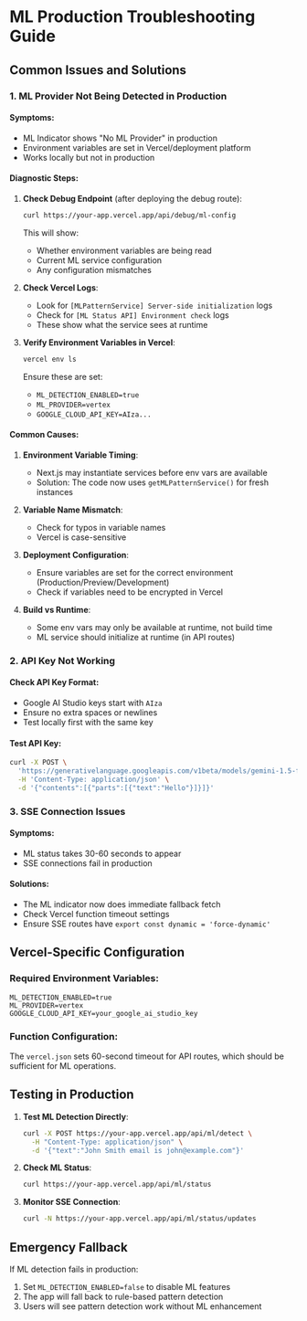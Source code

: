 # ML Production Troubleshooting Guide

## Common Issues and Solutions

### 1. ML Provider Not Being Detected in Production

#### Symptoms:
- ML Indicator shows "No ML Provider" in production
- Environment variables are set in Vercel/deployment platform
- Works locally but not in production

#### Diagnostic Steps:

1. **Check Debug Endpoint** (after deploying the debug route):
   ```bash
   curl https://your-app.vercel.app/api/debug/ml-config
   ```
   This will show:
   - Whether environment variables are being read
   - Current ML service configuration
   - Any configuration mismatches

2. **Check Vercel Logs**:
   - Look for `[MLPatternService] Server-side initialization` logs
   - Check for `[ML Status API] Environment check` logs
   - These show what the service sees at runtime

3. **Verify Environment Variables in Vercel**:
   ```bash
   vercel env ls
   ```
   Ensure these are set:
   - `ML_DETECTION_ENABLED=true`
   - `ML_PROVIDER=vertex`
   - `GOOGLE_CLOUD_API_KEY=AIza...`

#### Common Causes:

1. **Environment Variable Timing**:
   - Next.js may instantiate services before env vars are available
   - Solution: The code now uses `getMLPatternService()` for fresh instances

2. **Variable Name Mismatch**:
   - Check for typos in variable names
   - Vercel is case-sensitive

3. **Deployment Configuration**:
   - Ensure variables are set for the correct environment (Production/Preview/Development)
   - Check if variables need to be encrypted in Vercel

4. **Build vs Runtime**:
   - Some env vars may only be available at runtime, not build time
   - ML service should initialize at runtime (in API routes)

### 2. API Key Not Working

#### Check API Key Format:
- Google AI Studio keys start with `AIza`
- Ensure no extra spaces or newlines
- Test locally first with the same key

#### Test API Key:
```bash
curl -X POST \
  'https://generativelanguage.googleapis.com/v1beta/models/gemini-1.5-flash:generateContent?key=YOUR_KEY' \
  -H 'Content-Type: application/json' \
  -d '{"contents":[{"parts":[{"text":"Hello"}]}]}'
```

### 3. SSE Connection Issues

#### Symptoms:
- ML status takes 30-60 seconds to appear
- SSE connections fail in production

#### Solutions:
- The ML indicator now does immediate fallback fetch
- Check Vercel function timeout settings
- Ensure SSE routes have `export const dynamic = 'force-dynamic'`

## Vercel-Specific Configuration

### Required Environment Variables:
```env
ML_DETECTION_ENABLED=true
ML_PROVIDER=vertex
GOOGLE_CLOUD_API_KEY=your_google_ai_studio_key
```

### Function Configuration:
The `vercel.json` sets 60-second timeout for API routes, which should be sufficient for ML operations.

## Testing in Production

1. **Test ML Detection Directly**:
   ```bash
   curl -X POST https://your-app.vercel.app/api/ml/detect \
     -H "Content-Type: application/json" \
     -d '{"text":"John Smith email is john@example.com"}'
   ```

2. **Check ML Status**:
   ```bash
   curl https://your-app.vercel.app/api/ml/status
   ```

3. **Monitor SSE Connection**:
   ```bash
   curl -N https://your-app.vercel.app/api/ml/status/updates
   ```

## Emergency Fallback

If ML detection fails in production:
1. Set `ML_DETECTION_ENABLED=false` to disable ML features
2. The app will fall back to rule-based pattern detection
3. Users will see pattern detection work without ML enhancement